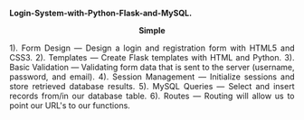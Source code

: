 <b>  Login-System-with-Python-Flask-and-MySQL. </b> 

<b> <center> Simple </center> </b>
<p style="text-align:justify">
1). Form Design — Design a login and registration form with HTML5 and CSS3.
2). Templates — Create Flask templates with HTML and Python.
3). Basic Validation — Validating form data that is sent to the server (username, password, and email).
4). Session Management — Initialize sessions and store retrieved database results.
5). MySQL Queries — Select and insert records from/in our database table.
6). Routes — Routing will allow us to point our URL's to our functions.
</>
